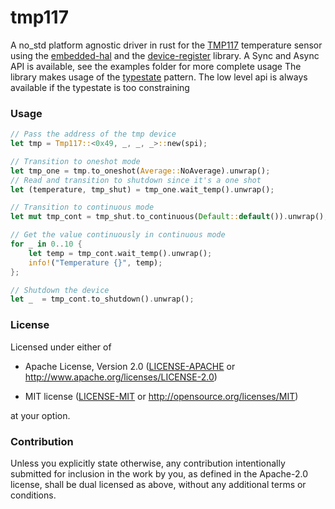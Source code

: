 # tmp117

A no_std platform agnostic driver in rust  for the [TMP117](https://www.ti.com/product/TMP117) temperature sensor
using the [embedded-hal](https://github.com/rust-embedded/embedded-hal) and the [device-register](https://github.com/xgroleau/device-register) library.
A Sync and Async API is available, see the examples folder for more complete usage
The library makes usage of the [typestate](https://docs.rust-embedded.org/book/static-guarantees/typestate-programming.html) pattern.
The low level api is always available if the typestate is too constraining

### Usage

```rust
// Pass the address of the tmp device
let tmp = Tmp117::<0x49, _, _, _>::new(spi);

// Transition to oneshot mode
let tmp_one = tmp.to_oneshot(Average::NoAverage).unwrap();
// Read and transition to shutdown since it's a one shot
let (temperature, tmp_shut) = tmp_one.wait_temp().unwrap();

// Transition to continuous mode
let mut tmp_cont = tmp_shut.to_continuous(Default::default()).unwrap();

// Get the value continuously in continuous mode
for _ in 0..10 {
    let temp = tmp_cont.wait_temp().unwrap();
    info!("Temperature {}", temp);
};

// Shutdown the device
let _  = tmp_cont.to_shutdown().unwrap();
```

### License
Licensed under either of
- Apache License, Version 2.0 ([LICENSE-APACHE](LICENSE-APACHE) or
  <http://www.apache.org/licenses/LICENSE-2.0>)

- MIT license ([LICENSE-MIT](LICENSE-MIT) or <http://opensource.org/licenses/MIT>)

at your option.

### Contribution
Unless you explicitly state otherwise, any contribution intentionally submitted for inclusion in the work by you, as defined in the Apache-2.0 license, shall be dual licensed as above, without any additional terms or conditions.

